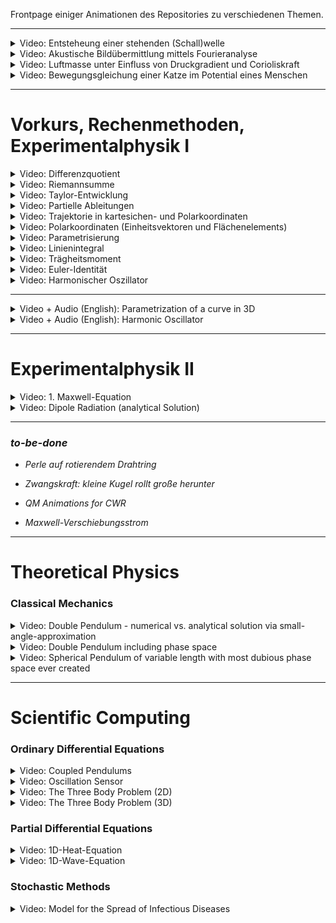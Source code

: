 Frontpage einiger Animationen des Repositories zu verschiedenen Themen.

---

<!-- # Other -->

<details>
  <summary>Video: Entsteheung einer stehenden (Schall)welle</summary>
	<div>
		<video controls width="90%" src="index_media/standing_wave_HoG_BLACK.mp4" loop="true"></video>
	</div>
</details>


<details>
  <summary>Video: Akustische Bildübermittlung mittels Fourieranalyse</summary>
	<div>
		<video controls width="90%" src="index_media/snow_leopard_CVC_2x_cut.mp4" loop="true"></video>
	</div>
</details>


<details>
  <summary>Video: Luftmasse unter Einfluss von Druckgradient und Corioliskraft</summary>
	<div>
		<video controls width="90%" src="index_media/coriolis_air_F2.mp4" loop="true"></video>
	</div>
</details>


<details>
  <summary>Video: Bewegungsgleichung einer Katze im Potential eines Menschen</summary>
	<div>
		<video controls width="90%" src="index_media/cat_behaviour_QH.mp4" loop="true"></video>
	</div>
</details>

---


<!-- # Vorkurs "Mathematische Methoden der Physik" -->

<!-- Animationen zum Vorkurs "Mathematische Methoden der Physik" 2023. Zeit- und Themenplan mit jeweiliger Animation. 

| Tag | Thema | Animation(en) |
| -------- | -------: | -------: |
| Dienstag, 03.10. | Größen, Funktionen einer Veränderlicher | Einleitungsaimation (?)
| Mittwoch, 04.10. | Polynome |
| Donnerstag, 05.10. | Differentialrechnung, Potenzreihen | Differenzquotient, Taylor-Entwicklung
| Freitag, 06.10. | Integralrechnung, Techniken | Riemannsumme
| -------- | ------- | ------- |
| Montag, 09.10. | Vektorrechnung, Funktionen mehrerer Veränderlicher | Partielle Ableitungen
| Dienstag, 10.10. | Koordinatensysteme | (Trajektorie), Polarkoordinaten, Parametrisierung
| Mittwoch, 11.10. | Differentialoperatoren, Wegintegrale | Linienintegral 
| Donenerstag, 12.10. | Oberflächen- Volumenintegrale / komplexe Zahlen | (Trägheitsmoment), Euler-Identität
| Freitag, 13.10. | Gewöhnliche DGL | DEQ: Harmonic Oscillator -->

# Vorkurs, Rechenmethoden, Experimentalphysik I

<details>
  <summary>Video: Differenzquotient </summary>
	<div>
		<video controls width="90%" src="index_media/differentiation_index.mp4" loop="true"></video>
	</div>
</details>

<details>
  <summary>Video: Riemannsumme </summary>
	<div>
		<video controls width="90%" src="index_media/integration_index.mp4" loop="true"></video>
	</div>
</details>

<details>
  <summary>Video: Taylor-Entwicklung </summary>
	<div>
		<video controls width="90%" src="index_media/taylor_index.mp4" loop="true"></video>
	</div>
</details>

<details>
  <summary>Video: Partielle Ableitungen </summary>
	<div>
		<video controls width="90%" src="index_media/partial_F2.mp4" loop="true"></video>
	</div>
</details>

<details>
  <summary>Video: Trajektorie in kartesichen- und Polarkoordinaten</summary>
	<div>
		<video controls width="90%" src="index_media/trajectory_HD60.mp4" loop="true"></video>
	</div>
</details>

<details>
  <summary>Video: Polarkoordinaten (Einheitsvektoren und Flächenelements)</summary>
	<div>
		<video controls width="90%" src="index_media/plane_polar_coordinates_index.mp4" loop="true"></video>
	</div>
</details>

<details>
  <summary>Video: Parametrisierung</summary>
	<div>
		<video controls width="90%" src="index_media/parametrization_GER.mp4" loop="true"></video>
	</div>
</details>

<details>
  <summary>Video: Linienintegral</summary>
	<div>
		<video controls width="90%" src="index_media/line_integration_F3.mp4" loop="true"></video>
	</div>
</details>

<details>
  <summary>Video: Trägheitsmoment</summary>
	<div>
		<video controls width="90%" src="index_media/MOI_4K.mp4" loop="true"></video>
	</div>
</details>

<details>
  <summary>Video: Euler-Identität</summary>
	<div>
		<video controls width="90%" src="index_media/euler_identity_index.mp4" loop="true"></video>
	</div>
</details>

<details>
  <summary>Video: Harmonischer Oszillator</summary>
	<div>
		<video controls width="90%" src="index_media/harmonic_oscillator_GER_short.mp4" loop="true"></video>
	</div>
</details>

---

<details>
  <summary>Video + Audio (English): Parametrization of a curve in 3D</summary>
	<div>
		<video controls width="90%" src="index_media/parametrization_ENG_F1.mp4" loop="true"></video>
	</div>
</details>

<details>
  <summary>Video + Audio (English): Harmonic Oscillator</summary>
	<div>
		<video controls width="90%" src="index_media/harmonic_oscillator_ENG_F3.mp4" loop="true"></video>
	</div>
</details>


---

# Experimentalphysik II

<details>
  <summary>Video: 1. Maxwell-Equation</summary>
	<div>
		<video controls width="90%" src="index_media/gauss_law_F1.mp4" loop="true"></video>
	</div>
</details>

<details>
  <summary>Video: Dipole Radiation (analytical Solution)</summary>
	<div>
		<video controls width="90%" src="index_media/dipole_radiation_length_func.mp4" loop="true"></video>
	</div>
</details>

---

### *to-be-done*

- *Perle auf rotierendem Drahtring*
- *Zwangskraft: kleine Kugel rollt große herunter*
- *QM Animations for CWR*

- *Maxwell-Verschiebungsstrom*

---

# Theoretical Physics

### Classical Mechanics

<details>
  <summary>Video: Double Pendulum - numerical vs. analytical solution via small-angle-approximation</summary>
	<div>
		<video controls width="90%" src="index_media/double_pendulum_scene.mp4" loop="true"></video>
	</div>
</details>


<details>
  <summary>Video: Double Pendulum including phase space </summary>
	<div>
		<video controls width="90%" src="index_media/double_pendulum_ps1_scene.mp4" loop="true"></video>
	</div>
</details>


<details>
  <summary>Video: Spherical Pendulum of variable length with most dubious phase space ever created </summary>
	<div>
		<video controls width="90%" src="index_media/spherical_pendulum_scene.mp4" loop="true"></video>
	</div>
</details>

--- 

# Scientific Computing

### Ordinary Differential Equations

<details>
  <summary>Video: Coupled Pendulums</summary>
	<div>
		<video controls width="90%" src="index_media/pendulums_scene.mp4" loop="true"></video>
	</div>
</details>

<details>
  <summary>Video: Oscillation Sensor</summary>
	<div>
		<video controls width="90%" src="index_media/oscillation_sensor_scene.mp4" loop="true"></video>
	</div>
</details>

<details>
  <summary>Video: The Three Body Problem (2D)</summary>
	<div>
		<video controls width="90%" src="index_media/three_body_problem_scene.mp4" loop="true"></video>
	</div>
</details>

<details>
  <summary>Video: The Three Body Problem (3D)</summary>
	<div>
		<video controls width="90%" src="index_media/TBP_main_3D_30s.mp4" loop="true"></video>
	</div>
</details>


<!-- ## Wärmeleitungsgleichung -->
### Partial Differential Equations

<details>
  <summary>Video: 1D-Heat-Equation</summary>
	<div>
		<video controls width="90%" src="index_media/heat_equation_scene.mp4" loop="true"></video>
	</div>
</details>


<!-- ## 1D Wellengleichung -->

<details>
  <summary>Video: 1D-Wave-Equation</summary>
	<div>
		<video controls width="90%" src="index_media/tsunami_scene.mp4" loop="true"></video>
	</div>
</details>

### Stochastic Methods

<details>
  <summary>Video: Model for the Spread of Infectious Diseases</summary>
	<div>
		<video controls width="90%" src="index_media/cellular_automaton_scene.mp4" loop="true"></video>
	</div>
</details>

<!-- <div>Logo erstellt mit <a href="https://www.designevo.com/de/" title="Kostenloser Online-Logo-Editor">DesignEvo</a></div> -->